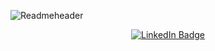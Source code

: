 <!--
**LegendArtur/LegendArtur** is a ✨ _special_ ✨ repository because its `README.md` (this file) appears on your GitHub profile.

Here are some ideas to get you started:

- 🔭 I’m currently working on ...
- 🌱 I’m currently learning ...
- 👯 I’m looking to collaborate on ...
- 🤔 I’m looking for help with ...
- 💬 Ask me about ...
- 📫 How to reach me: ...
- 😄 Pronouns: ...
- ⚡ Fun fact: ...
-->
![Readmeheader](https://user-images.githubusercontent.com/29106800/228918362-9c1d435f-5b9f-4201-a689-46d6680a57e0.png)
  
<div id="Header" align="center">

  <div id="badges">
    <a href="https://www.linkedin.com/in/arturgub/">
      <img src="https://img.shields.io/badge/LinkedIn-blue?style=for-the-badge&logo=linkedin&logoColor=white" alt="LinkedIn Badge"/>
    </a>
  </div>
</div>
